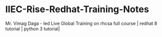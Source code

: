 # IIEC-Rise-Redhat-Training-Notes
Mr. Vimag Daga - led Live Global Training on rhcsa full course | redhat 8 tutorial | python 3 tutorial| 
